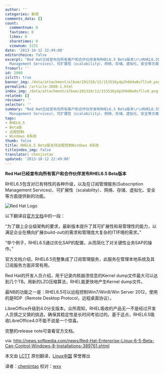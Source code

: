 ```yaml
---
author: ''
categories: 新闻
comments_data: []
count:
  commentnum: 0
  favtimes: 0
  likes: 0
  sharetimes: 0
  viewnum: 3231
date: '2013-10-12 22:49:00'
editorchoice: false
excerpt: "Red Hat已经宣布向所有客户和合作伙伴发布RHEL6.5 Beta版本\r\nRHEL6.5包含对已有特性的各种升级，以及在订阅管理服务(Subscription
  Management Services)、可扩展性（scalability）、网络、存储、虚拟化、安全等方面提 ..."
fromurl: ''
id: 2088
islctt: true
banner_img: /data/attachment/album/201310/12/153516ydp2h0ddw0v7llv0.png
permalink: /article-2088-1.html
index_img: /data/attachment/album/201310/12/153516ydp2h0ddw0v7llv0.png.thumb.jpg
related: []
reviewer: ''
selector: ''
summary: "Red Hat已经宣布向所有客户和合作伙伴发布RHEL6.5 Beta版本\r\nRHEL6.5包含对已有特性的各种升级，以及在订阅管理服务(Subscription
  Management Services)、可扩展性（scalability）、网络、存储、虚拟化、安全等方面提 ..."
tags:
- RHEL6.5
- Beta版
- 远程控制
- Windows 8系统
thumb: false
title: RHEL6.5 Beta版支持远程控制Windows 8系统
titleindex_img: false
translator: chenjintao
updated: '2013-10-12 22:49:00'
---
```


**Red Hat已经宣布向所有客户和合作伙伴发布RHEL6.5 Beta版本**


RHEL6.5包含对已有特性的各种升级，以及在订阅管理服务(Subscription Management Services)、可扩展性（scalability）、网络、存储、虚拟化、安全等方面提供新的功能。


![Red Hat Logo](/data/attachment/album/201310/12/153516ydp2h0ddw0v7llv0.png "Red Hat Logo")


以下翻译自[官方文档](http://www.redhat.com/about/news/archive/2013/10/latest-beta-release-of-red-hat-enterprise-linux-6-now-available)中的一段：


“为了跟上企业级架构的要求，最新版本提升了其可扩展性和易管理性的能力，以满足企业在横向扩展(build-out)的需求和管理庞大复杂的IT环境的需求。”


“举个例子，RHEL6.5通过优化SAP的配置，从而简化了对关键性业务SAP的操作。”


官方文档介绍，RHEL6.5完整集成了订阅管理服务，此服务在管理本地系统及其订阅服务方面非常有用。


Red Hat的开发人员介绍，用于记录内核崩溃信息的Kernel dump文件最大可以达到几个TB。用新的LZO压缩算法，RHEL能更快地产生Kernel dump文件。


最NB的功能之一是：RHEL6.5可以远程控制Win7/Win8/Win Server 2012，使用的是RDP（Remote Desktop Protocol，远程桌面协议）。


LibreOffice升级到4.0分支版本。众所周知，RHEL吸收的产品无一不是经过开发人员慎之又慎的挑选，确保其稳定性是长时间考验过的。基于这点，RHEL6.5吸收LibreOffice4.0不能不说是一个惊喜。


完整的release note可查看官方文档。


 


via: <http://news.softpedia.com/news/Red-Hat-Enterprise-Linux-6-5-Beta-Can-Control-Windows-8-Installations-389761.shtml>


本文由 [LCTT](https://github.com/LCTT/TranslateProject) 原创翻译，[Linux中国](http://linux.cn/) 荣誉推出


译者：[chenjintao](https://github.com/chenjintao) 校对：[wxy](https://github.com/wxy)